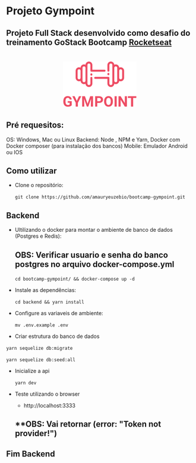 # Projeto Gympoint

## Projeto Full Stack desenvolvido como desafio do treinamento GoStack Bootcamp [Rocketseat](https://rocketseat.com.br)

<h1 align="center">
<img src="https://raw.githubusercontent.com/amauryeuzebio/bootcamp-gympoint/master/imgs-readme/logo.png">
</h1>

## Pré requesitos:
   OS: 
    Windows, Mac ou Linux
   Backend: 
    Node , NPM e Yarn, Docker com Docker composer (para instalação dos bancos)
   Mobile: 
    Emulador Android ou IOS

## Como utilizar

- Clone o repositório:

  `git clone https://github.com/amauryeuzebio/bootcamp-gympoint.git`

## Backend ##

- Ultilizando o docker para montar o ambiente de banco de dados (Postgres e Redis):
  ## **OBS: Verificar usuario e senha do banco postgres no arquivo docker-compose.yml**

  `cd bootcamp-gympoint/ && docker-compose up -d`

- Instale as dependências:

  `cd backend && yarn install`

- Configure as variaveis de ambiente:

  `mv .env.example .env`

- Criar estrutura do banco de dados

`yarn sequelize db:migrate`

`yarn sequelize db:seed:all`
  
- Inicialize a api

  `yarn dev`

- Teste utilizando o browser

  - http://localhost:3333
  ## **OBS: Vai retornar (error: "Token not provider!")

## Fim Backend ##